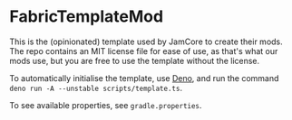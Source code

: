 # FabricTemplateMod

This is the (opinionated) template used by JamCore to create their mods. The
repo contains an MIT license file for ease of use, as that's what our mods use,
but you are free to use the template without the license.

To automatically initialise the template, use [Deno](https://deno.land/),
and run the command `deno run -A --unstable scripts/template.ts`.

To see available properties, see `gradle.properties`.
